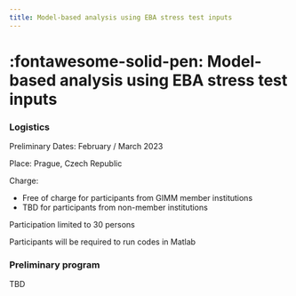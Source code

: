 ```yaml
--- 
title: Model-based analysis using EBA stress test inputs
---
```


# :fontawesome-solid-pen: Model-based analysis using EBA stress test inputs

### Logistics

Preliminary Dates:  February / March 2023

Place: Prague, Czech Republic

Charge: 

* Free of charge for participants from GIMM member institutions
* TBD for participants from non-member institutions

Participation limited to 30 persons

Participants will be required to run codes in Matlab

### Preliminary program

TBD
